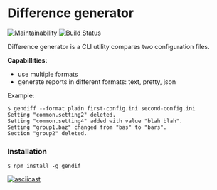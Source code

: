 # Difference generator

[![Maintainability](https://api.codeclimate.com/v1/badges/bb58df4ceda72cf38e59/maintainability)](https://codeclimate.com/github/tutburatino/frontend-project-lvl2/maintainability) [![Build Status](https://travis-ci.org/tutburatino/frontend-project-lvl2.svg?branch=master)](https://travis-ci.org/tutburatino/frontend-project-lvl2)

Difference generator is a CLI utility compares two configuration files.

**Capabillities:**
  - use multiple formats
  - generate reports in different formats: text, pretty, json

Example:
```
$ gendiff --format plain first-config.ini second-config.ini
Setting "common.setting2" deleted.
Setting "common.setting4" added with value "blah blah".
Setting "group1.baz" changed from "bas" to "bars".
Section "group2" deleted.
```


### Installation

```
$ npm install -g gendif
```

[![asciicast](https://asciinema.org/a/297132.svg)](https://asciinema.org/a/297132)
